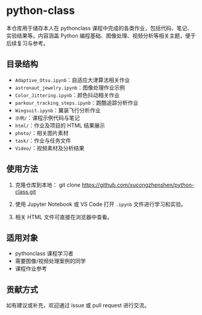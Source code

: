# python-class

本仓库用于储存本人在 pythonclass 课程中完成的各类作业，包括代码、笔记、实验结果等。内容涵盖 Python 编程基础、图像处理、视频分析等相关主题，便于后续复习与参考。

## 目录结构

- `Adaptive_Otsu.ipynb`：自适应大津算法相关作业
- `astronaut_jewelry.ipynb`：图像处理作业示例
- `Color_Jittering.ipynb`：颜色抖动相关作业
- `parkour_tracking_steps.ipynb`：跑酷追踪分析作业
- `Wingsuit.ipynb`：翼装飞行分析作业
- `示例/`：课程示例代码与笔记
- `html/`：作业及项目的 HTML 结果展示
- `photo/`：相关图片素材
- `task/`：作业与任务文件
- `Video/`：视频素材及分析结果

## 使用方法

1. 克隆仓库到本地：
git clone https://github.com/xucongzhenshen/python-class.git

2. 使用 Jupyter Notebook 或 VS Code 打开 `.ipynb` 文件进行学习和实验。
3. 相关 HTML 文件可直接在浏览器中查看。

## 适用对象

- pythonclass 课程学习者
- 需要图像/视频处理案例的同学
- 课程作业参考

## 贡献方式

如有建议或补充，欢迎通过 issue 或 pull request 进行交流。

